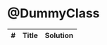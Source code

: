 

# @DummyClass
|  #   | Title                        | Solution 
| ---- | -------------------------------------------------------- | -------- 